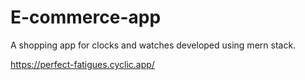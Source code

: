 # E-commerce-app

A shopping app for clocks and watches developed using mern stack.

https://perfect-fatigues.cyclic.app/
